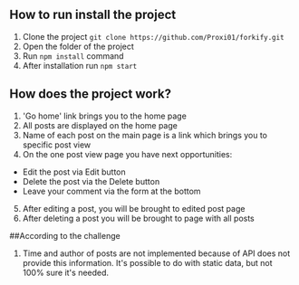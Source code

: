 ## How to run install the project
1. Clone the project `git clone https://github.com/Proxi01/forkify.git`
2. Open the folder of the project 
3. Run `npm install` command
4. After installation run `npm start`

## How does the project work?
1. 'Go home' link brings you to the home page 
2. All posts are displayed on the home page 
3. Name of each post on the main page is a link which brings you to specific post view
4. On the one post view page you have next opportunities: 
  * Edit the post via Edit button
  * Delete the post via the Delete button
  * Leave your comment via the form at the bottom
5. After editing a post, you will be brought to edited post page 
6. After deleting a post you will be brought to page with all posts

##According to the challenge
1. Time and author of posts are not implemented because of API does not provide this information. It's possible to do with static data, but not 100% sure it's needed.

